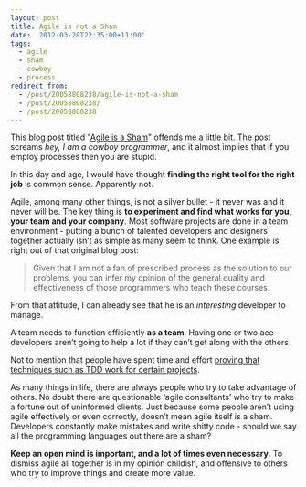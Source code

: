 ```yaml
---
layout: post
title: Agile is not a Sham
date: '2012-03-28T22:35:00+11:00'
tags:
  - agile
  - sham
  - cowboy
  - process
redirect_from:
  - /post/20058808238/agile-is-not-a-sham
  - /post/20058808238/
  - /post/20058808238
---
```


This blog post titled "[Agile is a Sham](http://williamedwardscoder.tumblr.com/post/20054342100/agile-is-a-sham)" offends me a little bit. The post screams _hey, I am a cowboy programmer_, and it almost implies that if you employ processes then you are stupid.

In this day and age, I would have thought **finding the right tool for the right job** is common sense. Apparently not.

Agile, among many other things, is not a silver bullet - it never was and it never will be. The key thing is **to experiment and find what works for you, your team and your company**. Most software projects are done in a team environment - putting a bunch of talented developers and designers together actually isn’t as simple as many seem to think. One example is right out of that original blog post:

> Given that I am not a fan of prescribed process as the solution to our problems, you can infer my opinion of the general quality and effectiveness of those programmers who teach these courses.

From that attitude, I can already see that he is an _interesting_ developer to manage.

A team needs to function efficiently **as a team**. Having one or two ace developers aren’t going to help a lot if they can’t get along with the others.

Not to mention that people have spent time and effort [proving that techniques such as TDD work for certain projects](http://research.microsoft.com/en-us/news/features/nagappan-100609.aspx).

As many things in life, there are always people who try to take advantage of others. No doubt there are questionable ‘agile consultants’ who try to make a fortune out of uninformed clients. Just because some people aren’t using agile effectively or even correctly, doesn’t mean agile itself is a sham. Developers constantly make mistakes and write shitty code - should we say all the programming languages out there are a sham?

**Keep an open mind is important, and a lot of times even necessary.** To dismiss agile all together is in my opinion childish, and offensive to others who try to improve things and create more value.
